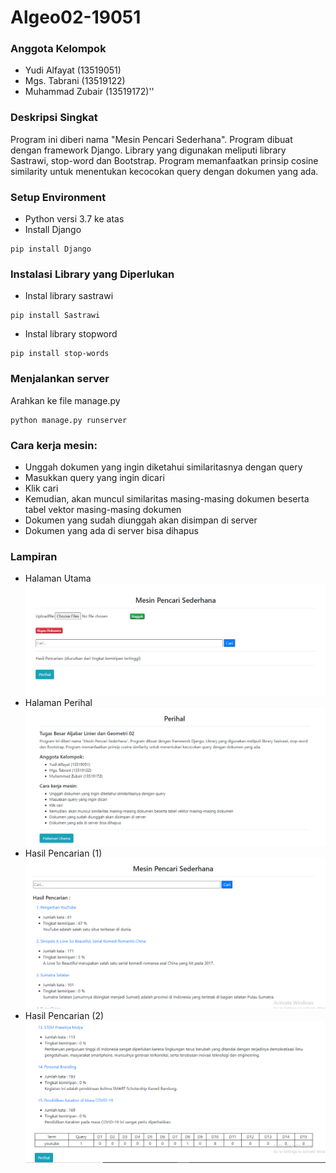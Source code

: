 # Algeo02-19051

### Anggota Kelompok
- Yudi Alfayat (13519051)                         
- Mgs. Tabrani (13519122)
- Muhammad Zubair (13519172)''

### Deskripsi Singkat
Program ini diberi nama "Mesin Pencari Sederhana". Program dibuat dengan framework Django. Library yang digunakan meliputi library Sastrawi, stop-word dan Bootstrap. Program memanfaatkan prinsip cosine similarity untuk menentukan kecocokan query dengan dokumen yang ada.

### Setup Environment
- Python versi 3.7 ke atas
- Install Django
```
pip install Django
```

### Instalasi Library yang Diperlukan
- Instal library sastrawi
```
pip install Sastrawi
```
- Instal library stopword
```
pip install stop-words
```

### Menjalankan server
Arahkan ke file manage.py
```
python manage.py runserver
```

### Cara kerja mesin: 
- Unggah dokumen yang ingin diketahui similaritasnya dengan query
- Masukkan query yang ingin dicari
- Klik cari
- Kemudian, akan muncul similaritas masing-masing dokumen beserta tabel vektor masing-masing dokumen
- Dokumen yang sudah diunggah akan disimpan di server
- Dokumen yang ada di server bisa dihapus

### Lampiran 
- Halaman Utama
![Alt text](doc/home.png?raw=true "Halaman Utama")
- Halaman Perihal
![Alt text](doc/perihal.png?raw=true "Perihal")
- Hasil Pencarian (1)
![Alt text](doc/search1.png?raw=true "Halaman Utama(1)")
- Hasil Pencarian (2)
![Alt text](doc/search2.png?raw=true "Halaman Utama(2)")